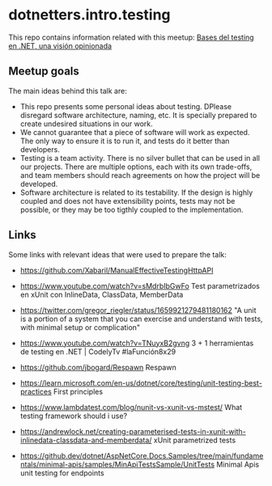 # dotnetters.intro.testing
This repo contains information related with this meetup: [Bases del testing en .NET, una visión opinionada](https://www.meetup.com/es-ES/dotnetters/events/293524577/)

## Meetup goals
The main ideas behind this talk are:
- This repo presents some personal ideas about testing. DPlease disregard software architecture, naming, etc. It is specially prepared to create undesired situations in our work.
- We cannot guarantee that a piece of software will work as expected. The only way to ensure it is to run it, and tests do it better than developers.
- Testing is a team activity. There is no silver bullet that can be used in all our projects. There are multiple options, each with its own trade-offs, and team members should reach agreements on how the project will be developed.
- Software architecture is related to its testability. If the design is highly coupled and does not have extensibility points, tests may not be possible, or they may be too tigthly coupled to the implementation.

## Links
Some links with relevant ideas that were used to prepare the talk:
- https://github.com/Xabaril/ManualEffectiveTestingHttpAPI

- https://www.youtube.com/watch?v=sMdrbIbGwFo Test parametrizados en xUnit con InlineData, ClassData, MemberData 

- https://twitter.com/gregor_riegler/status/1659921279481180162 "A unit is a portion of a system that you can exercise and understand with tests, with minimal setup or complication"

- https://www.youtube.com/watch?v=TNuyxB2gvng 3 + 1 herramientas de testing en .NET | CodelyTv #laFunción8x29 

- https://github.com/jbogard/Respawn Respawn

- https://learn.microsoft.com/en-us/dotnet/core/testing/unit-testing-best-practices First principles

- https://www.lambdatest.com/blog/nunit-vs-xunit-vs-mstest/ What testing framework should i use?

- https://andrewlock.net/creating-parameterised-tests-in-xunit-with-inlinedata-classdata-and-memberdata/ xUnit parametrized tests

- https://github.dev/dotnet/AspNetCore.Docs.Samples/tree/main/fundamentals/minimal-apis/samples/MinApiTestsSample/UnitTests Minimal Apis unit testing for endpoints
